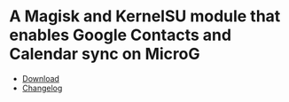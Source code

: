# A Magisk and KernelSU module that enables Google Contacts and Calendar sync on MicroG
  
* [Download](https://github.com/symbuzzer/microg-google-contacts-and-calendar-sync/releases/latest/download/microg-google-contacts-and-calendar-sync.zip)
* [Changelog](https://github.com/symbuzzer/microg-google-contacts-and-calendar-sync/blob/main/CHANGELOG.md)
